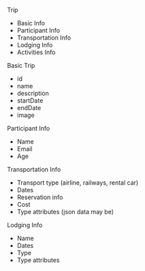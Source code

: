 Trip

- Basic Info
- Participant Info
- Transportation Info
- Lodging Info
- Activities Info

Basic Trip

- id
- name
- description
- startDate
- endDate
- image

Participant Info

- Name
- Email
- Age

Transportation Info

- Transport type (airline, railways, rental car)
- Dates
- Reservation info
- Cost
- Type attributes (json data may be)

Lodging Info

- Name
- Dates
- Type
- Type attributes
